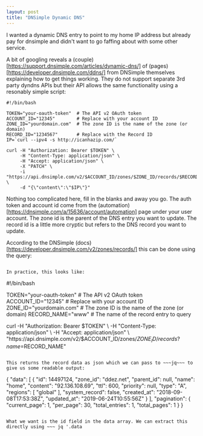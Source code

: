 ```yaml
---
layout: post
title: "DNSimple Dynamic DNS"
---
```


I wanted a dynamic DNS entry to point to my home IP address but already pay for dnsimple and didn't want to go faffing about with some other service. 

A bit of googling reveals a (couple)[https://support.dnsimple.com/articles/dynamic-dns/] of (pages)[https://developer.dnsimple.com/ddns/] from DNSimple themselves explaining how to get things working. They do not support separate 3rd party dyndns APIs but their API allows the same functionality using a resonably simple script:

~~~
#!/bin/bash

TOKEN="your-oauth-token"  # The API v2 OAuth token
ACCOUNT_ID="12345"        # Replace with your account ID
ZONE_ID="yourdomain.com"  # The zone ID is the name of the zone (or domain)
RECORD_ID="1234567"       # Replace with the Record ID
IP=`curl --ipv4 -s http://icanhazip.com/`

curl -H "Authorization: Bearer $TOKEN" \
     -H "Content-Type: application/json" \
     -H "Accept: application/json" \
     -X "PATCH" \
     -i "https://api.dnsimple.com/v2/$ACCOUNT_ID/zones/$ZONE_ID/records/$RECORD_ID" \
     -d "{\"content\":\"$IP\"}"
~~~

Nothing too complicated here, fill in the blanks and away you go. The auth token and account id come from the (automation)[https://dnsimple.com/a/15636/account/automation] page under your user account. The zone id is the parent of the DNS entry you want to update. The record id is a little more cryptic but refers to the DNS record you want to update.

According to the DNSimple (docs)[https://developer.dnsimple.com/v2/zones/records/] this can be done using the query:
~~~ GET /:account/zones/:zone/records?name=:name ~~~

In practice, this looks like:

~~~
#!/bin/bash

TOKEN="your-oauth-token"  # The API v2 OAuth token
ACCOUNT_ID="12345"        # Replace with your account ID
ZONE_ID="yourdomain.com"  # The zone ID is the name of the zone (or domain)
RECORD_NAME="www"         # The name of the record entry to query

curl -H "Authorization: Bearer $TOKEN" \
     -H "Content-Type: application/json" \
     -H "Accept: application/json" \
     "https://api.dnsimple.com/v2/$ACCOUNT_ID/zones/$ZONE_ID/records?name=$RECORD_NAME"
~~~

This returns the record data as json which we can pass to ~~~jq~~~ to give us some readable output:

~~~
{
  "data": [
    {
      "id": 14497124,
      "zone_id": "ddez.net",
      "parent_id": null,
      "name": "home",
      "content": "92.136.108.69",
      "ttl": 600,
      "priority": null,
      "type": "A",
      "regions": [
        "global"
      ],
      "system_record": false,
      "created_at": "2018-09-08T17:53:38Z",
      "updated_at": "2019-06-24T10:55:56Z"
    }
  ],
  "pagination": {
    "current_page": 1,
    "per_page": 30,
    "total_entries": 1,
    "total_pages": 1
  }
}
~~~

What we want is the id field in the data array. We can extract this directly using ~~~ jq '.data
